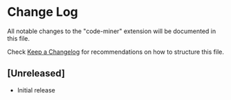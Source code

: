 # Change Log

All notable changes to the "code-miner" extension will be documented in this file.

Check [Keep a Changelog](http://keepachangelog.com/) for recommendations on how to structure this file.

## [Unreleased]

- Initial release